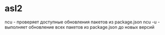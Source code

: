 # asl2

ncu     - проверяет доступные обновления пакетов из package.json
ncu -u  - выполняет обновление всех пакетов из package.json до новых версий
